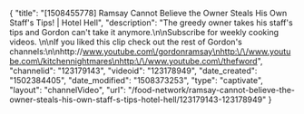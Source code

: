{
    "title": "[1508455778] Ramsay Cannot Believe the Owner Steals His Own Staff's Tips! | Hotel Hell",
    "description": "The greedy owner takes his staff's tips and Gordon can't take it anymore.\n\nSubscribe for weekly cooking videos. \n\nIf you liked this clip check out the rest of Gordon's channels:\n\nhttp:\/\/www.youtube.com\/gordonramsay\nhttp:\/\/www.youtube.com\/kitchennightmares\nhttp:\/\/www.youtube.com\/thefword",
    "channelid": "123179143",
    "videoid": "123178949",
    "date_created": "1502384405",
    "date_modified": "1508373253",
    "type": "captivate",
    "layout": "channelVideo",
    "url": "\/food-network\/ramsay-cannot-believe-the-owner-steals-his-own-staff-s-tips-hotel-hell\/123179143-123178949"
}